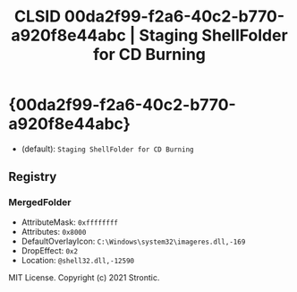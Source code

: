 ﻿---
title: "CLSID 00da2f99-f2a6-40c2-b770-a920f8e44abc | Staging ShellFolder for CD Burning"
excerpt: What is COM-Object CLSID 00da2f99-f2a6-40c2-b770-a920f8e44abc?
---

# {00da2f99-f2a6-40c2-b770-a920f8e44abc}

* (default): `Staging ShellFolder for CD Burning`

## Registry


### MergedFolder

* AttributeMask: `0xffffffff`
* Attributes: `0x8000`
* DefaultOverlayIcon: `C:\Windows\system32\imageres.dll,-169`
* DropEffect: `0x2`
* Location: `@shell32.dll,-12590`

MIT License. Copyright (c) 2021 Strontic.


